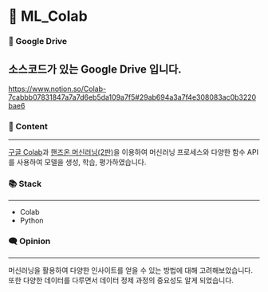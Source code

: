 # 🧠 ML_Colab

### 💾 Google Drive
소스코드가 있는 Google Drive 입니다.
---
https://www.notion.so/Colab-7cabbb07831847a7a7d6eb5da109a7f5#29ab694a3a7f4e308083ac0b3220bae6


### 📄 Content

---

[구글 Colab](https://colab.research.google.com/notebooks/welcome.ipynb?hl=ko)과 [핸즈온 머신러닝(2판)](https://search.daum.net/search?w=bookpage&bookId=5349704&tab=introduction&DA=LB2&q=%ED%95%B8%EC%A6%88%EC%98%A8%20%EB%A8%B8%EC%8B%A0%EB%9F%AC%EB%8B%9D)을 이용하여 머신러닝 프로세스와 다양한 함수 API를 사용하여 모델을 생성, 학습, 평가하였습니다.

### 📚 Stack

---

- Colab
- Python

### 🗨️ Opinion

---

머신러닝을 활용하여 다양한 인사이트를 얻을 수 있는 방법에 대해 고려해보았습니다. 또한 다양한 데이터를 다루면서 데이터 정제 과정의 중요성도 알게 되었습니다.
